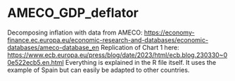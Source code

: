 # AMECO_GDP_deflator
Decomposing inflation with data from AMECO: https://economy-finance.ec.europa.eu/economic-research-and-databases/economic-databases/ameco-database_en
Replication of Chart 1 here: https://www.ecb.europa.eu/press/blog/date/2023/html/ecb.blog.230330~00e522ecb5.en.html
Everything is explained in the R file itself. It uses the example of Spain but can easily be adapted to other countries.
